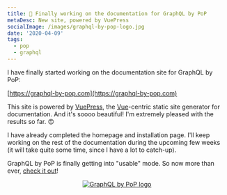 ```yaml
---
title: 🙌 Finally working on the documentation for GraphQL by PoP
metaDesc: New site, powered by VuePress
socialImage: /images/graphql-by-pop-logo.jpg
date: '2020-04-09'
tags:
  - pop
  - graphql
---
```


I have finally started working on the documentation site for GraphQL by PoP:

[https://graphql-by-pop.com](https://graphql-by-pop.com)

This site is powered by [VuePress](https://vuepress.vuejs.org/), the [Vue](https://vuejs.org/)-centric static site generator for documentation. And it's soooo beautiful! I'm extremely pleased with the results so far. 😍

I have already completed the homepage and installation page. I'll keep working on the rest of the documentation during the upcoming few weeks (it will take quite some time, since I have a lot to catch-up).

GraphQL by PoP is finally getting into "usable" mode. So now more than ever, [check it out](https://graphql-by-pop.com)!

<div style="text-align: center;"><a href="https://graphql-by-pop.com"><img src="/images/graphql-by-pop-logo.jpg" alt="GraphQL by PoP logo" style="max-width: 300px;"></a></div>